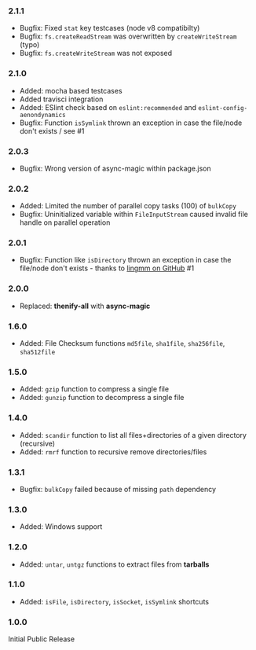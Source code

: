 ### 2.1.1 ###
* Bugfix: Fixed `stat` key testcases (node v8 compatibilty)
* Bugfix: `fs.createReadStream` was overwritten by `createWriteStream` (typo)
* Bugfix: `fs.createWriteStream` was not exposed

### 2.1.0 ###
* Added: mocha based testcases
* Added travisci integration
* Added: ESlint check based on `eslint:recommended` and `eslint-config-aenondynamics`
* Bugfix: Function `isSymlink` thrown an exception in case the file/node don't exists / see #1

### 2.0.3 ###
* Bugfix: Wrong version of async-magic within package.json

### 2.0.2 ###
* Added: Limited the number of parallel copy tasks (100) of `bulkCopy`
* Bugfix: Uninitialized variable within `FileInputStream` caused invalid file handle on parallel operation

### 2.0.1 ###
* Bugfix: Function like `isDirectory` thrown an exception in case the file/node don't exists - thanks to [lingmm on GitHub](https://github.com/AndiDittrich/Node.fs-magic/issues/1) #1

### 2.0.0 ###
* Replaced: **thenify-all** with **async-magic**

### 1.6.0 ###
* Added: File Checksum functions `md5file`, `sha1file`, `sha256file`, `sha512file`

### 1.5.0 ###
* Added: `gzip` function to compress a single file
* Added: `gunzip` function to decompress a single file

### 1.4.0 ###
* Added: `scandir` function to list all files+directories of a given directory (recursive)
* Added: `rmrf` function to recursive remove directories/files

### 1.3.1 ###
* Bugfix: `bulkCopy` failed because of missing `path` dependency

### 1.3.0 ###
* Added: Windows support

### 1.2.0 ###
* Added: `untar`, `untgz` functions to extract files from **tarballs**

### 1.1.0 ###
* Added: `isFile`, `isDirectory`, `isSocket`, `isSymlink` shortcuts

### 1.0.0 ###
Initial Public Release

